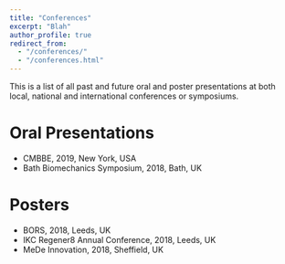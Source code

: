 ```yaml
---
title: "Conferences"
excerpt: "Blah"
author_profile: true
redirect_from: 
  - "/conferences/"
  - "/conferences.html"
---
```

This is a list of all past and future oral and poster presentations at both local, national and international conferences or symposiums.


Oral Presentations
======
* CMBBE, 2019, New York, USA
* Bath Biomechanics Symposium, 2018, Bath, UK



Posters
======
* BORS, 2018, Leeds, UK
* IKC Regener8 Annual Conference, 2018, Leeds, UK
* MeDe Innovation, 2018, Sheffield, UK
